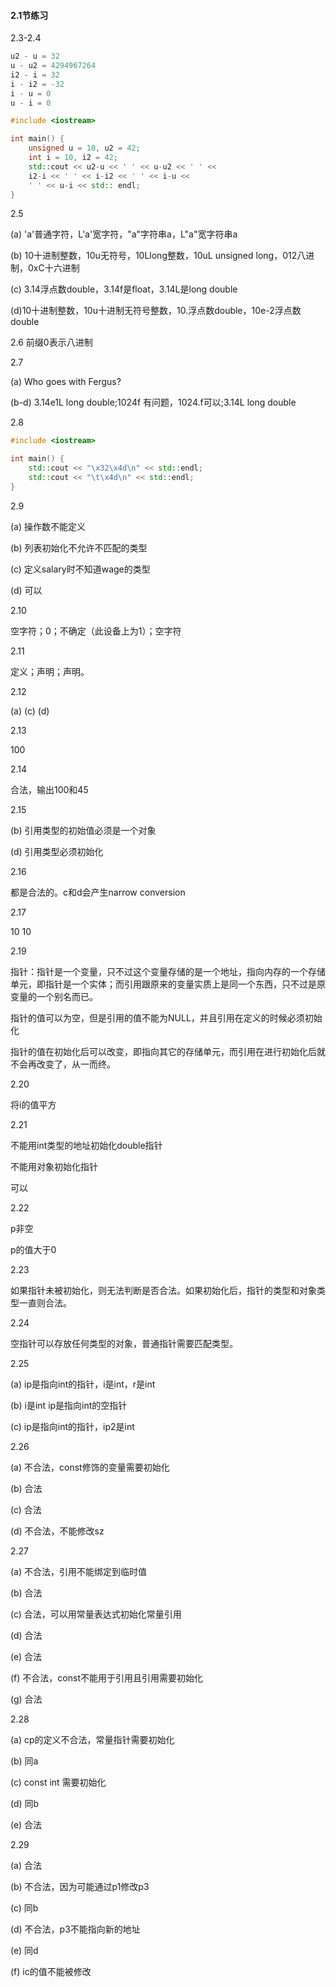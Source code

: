 #### 2.1节练习

2.3-2.4

```c++
u2 - u = 32
u - u2 = 4294967264
i2 - i = 32
i - i2 = -32
i - u = 0
u - i = 0
```

```c++
#include <iostream>

int main() {
    unsigned u = 10, u2 = 42;
    int i = 10, i2 = 42;
    std::cout << u2-u << ' ' << u-u2 << ' ' <<
    i2-i << ' ' << i-i2 << ' ' << i-u <<
    ' ' << u-i << std:: endl;
}
```

2.5

(a) 'a'普通字符，L'a'宽字符，"a"字符串a，L"a"宽字符串a

(b) 10十进制整数，10u无符号，10Llong整数，10uL unsigned long，012八进制，0xC十六进制

(c) 3.14浮点数double，3.14f是float，3.14L是long double

(d)10十进制整数，10u十进制无符号整数，10.浮点数double，10e-2浮点数double

2.6 前缀0表示八进制

2.7

(a) Who goes with Fergus?

(b-d) 3.14e1L long double;1024f 有问题，1024.f可以;3.14L long double

2.8

```c++
#include <iostream>

int main() {
    std::cout << "\x32\x4d\n" << std::endl;
    std::cout << "\t\x4d\n" << std::endl;
}
```

2.9

(a) 操作数不能定义

(b) 列表初始化不允许不匹配的类型

(c) 定义salary时不知道wage的类型

(d) 可以

2.10

空字符；0；不确定（此设备上为1）；空字符

2.11

定义；声明；声明。

2.12

(a) (c) (d)

2.13

100

2.14

合法，输出100和45

2.15

(b) 引用类型的初始值必须是一个对象

(d) 引用类型必须初始化

2.16

都是合法的。c和d会产生narrow conversion

2.17

10 10

2.19

指针：指针是一个变量，只不过这个变量存储的是一个地址，指向内存的一个存储单元，即指针是一个实体；而引用跟原来的变量实质上是同一个东西，只不过是原变量的一个别名而已。

指针的值可以为空，但是引用的值不能为NULL，并且引用在定义的时候必须初始化

指针的值在初始化后可以改变，即指向其它的存储单元，而引用在进行初始化后就不会再改变了，从一而终。

2.20

将i的值平方

2.21

不能用int类型的地址初始化double指针

不能用对象初始化指针

可以

2.22

p非空

p的值大于0

2.23

如果指针未被初始化，则无法判断是否合法。如果初始化后，指针的类型和对象类型一直则合法。

2.24

空指针可以存放任何类型的对象，普通指针需要匹配类型。

2.25

(a) ip是指向int的指针，i是int，r是int

(b) i是int ip是指向int的空指针

(c) ip是指向int的指针，ip2是int

2.26

(a) 不合法，const修饰的变量需要初始化

(b) 合法

(c) 合法

(d) 不合法，不能修改sz

2.27

(a) 不合法，引用不能绑定到临时值

(b) 合法

(c) 合法，可以用常量表达式初始化常量引用

(d) 合法

(e) 合法

(f) 不合法，const不能用于引用且引用需要初始化

(g) 合法

2.28

(a) cp的定义不合法，常量指针需要初始化

(b) 同a

(c) const int 需要初始化

(d) 同b

(e) 合法

2.29

(a) 合法

(b) 不合法，因为可能通过p1修改p3

(c) 同b

(d) 不合法，p3不能指向新的地址

(e) 同d

(f) ic的值不能被修改